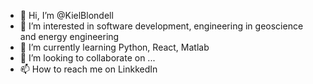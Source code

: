 - 👋 Hi, I’m @KielBlondell
- 👀 I’m interested in software development, engineering in geoscience and energy engineering
- 🌱 I’m currently learning Python, React, Matlab
- 💞️ I’m looking to collaborate on ...
- 📫 How to reach me on LinkkedIn 

<!---
KielBlondell/KielBlondell is a ✨ special ✨ repository because its `README.md` (this file) appears on your GitHub profile.
You can click the Preview link to take a look at your changes.
--->
